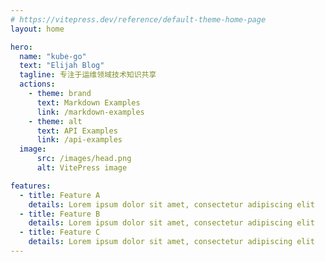 ```yaml
---
# https://vitepress.dev/reference/default-theme-home-page
layout: home

hero:
  name: "kube-go"
  text: "Elijah Blog"
  tagline: 专注于运维领域技术知识共享
  actions:
    - theme: brand
      text: Markdown Examples
      link: /markdown-examples
    - theme: alt
      text: API Examples
      link: /api-examples
  image:
      src: /images/head.png
      alt: VitePress image

features:
  - title: Feature A
    details: Lorem ipsum dolor sit amet, consectetur adipiscing elit
  - title: Feature B
    details: Lorem ipsum dolor sit amet, consectetur adipiscing elit
  - title: Feature C
    details: Lorem ipsum dolor sit amet, consectetur adipiscing elit
---
```


